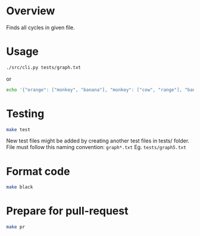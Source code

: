 # Overview
Finds all cycles in given file.

# Usage
```bash
./src/cli.py tests/graph.txt
```
or
```bash
echo '{"orange": ["monkey", "banana"], "monkey": ["cow", "range"], "banana": ["mango", "monkey"]}' | ./src/cli.py
```

# Testing
```bash
make test
```

New test files might be added by creating another test files in tests/ folder.
File must follow this naming convention: `graph*.txt`
Eg.
  `tests/graph5.txt`

# Format code
```bash
make black
```

# Prepare for pull-request
```bash
make pr
```

